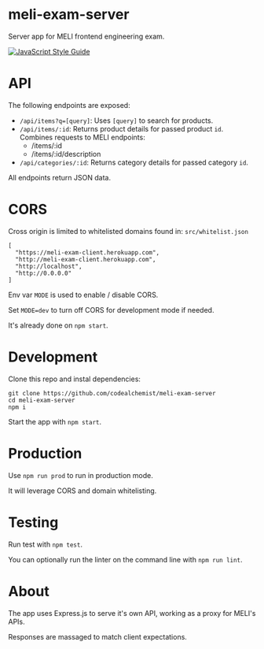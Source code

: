# meli-exam-server

Server app for MELI frontend engineering exam.

[![JavaScript Style Guide](https://cdn.rawgit.com/standard/standard/master/badge.svg)](https://github.com/standard/standard)

# API

The following endpoints are exposed:

- `/api/items?q=[query]`: Uses `[query]` to search for products.
- `/api/items/:id`: Returns product details for passed product `id`.
  Combines requests to MELI endpoints:
  - /items/:id
  - /items/:id/description
- `/api/categories/:id`: Returns category details for passed category `id`.

All endpoints return JSON data.

# CORS

Cross origin is limited to whitelisted domains found in: `src/whitelist.json`

```
[
  "https://meli-exam-client.herokuapp.com",
  "http://meli-exam-client.herokuapp.com",
  "http://localhost",
  "http://0.0.0.0"
]

```

Env var `MODE` is used to enable / disable CORS.

Set `MODE=dev` to turn off CORS for development mode if needed.

It's already done on `npm start`.

# Development

Clone this repo and instal dependencies:

```
git clone https://github.com/codealchemist/meli-exam-server
cd meli-exam-server
npm i
```

Start the app with `npm start`.

# Production

Use `npm run prod` to run in production mode.

It will leverage CORS and domain whitelisting.

# Testing

Run test with `npm test`.

You can optionally run the linter on the command line with `npm run lint`.

# About

The app uses Express.js to serve it's own API, working as a proxy for MELI's APIs.

Responses are massaged to match client expectations.
